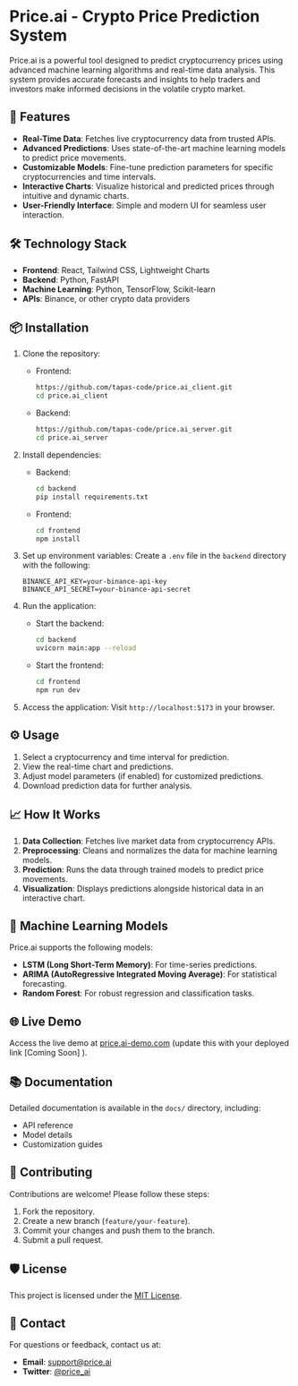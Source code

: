 # Price.ai - Crypto Price Prediction System

Price.ai is a powerful tool designed to predict cryptocurrency prices using advanced machine learning algorithms and real-time data analysis. This system provides accurate forecasts and insights to help traders and investors make informed decisions in the volatile crypto market.

## 🚀 Features

- **Real-Time Data**: Fetches live cryptocurrency data from trusted APIs.
- **Advanced Predictions**: Uses state-of-the-art machine learning models to predict price movements.
- **Customizable Models**: Fine-tune prediction parameters for specific cryptocurrencies and time intervals.
- **Interactive Charts**: Visualize historical and predicted prices through intuitive and dynamic charts.
- **User-Friendly Interface**: Simple and modern UI for seamless user interaction.

## 🛠️ Technology Stack

- **Frontend**: React, Tailwind CSS, Lightweight Charts
- **Backend**: Python, FastAPI
- **Machine Learning**: Python, TensorFlow, Scikit-learn
- **APIs**: Binance, or other crypto data providers

## 📦 Installation

1. Clone the repository:
   - Frontend:
        ```bash
        https://github.com/tapas-code/price.ai_client.git
        cd price.ai_client
        ```
   - Backend:
        ```bash
        https://github.com/tapas-code/price.ai_server.git
        cd price.ai_server
        ```

2. Install dependencies:
   - Backend:
     ```bash
     cd backend
     pip install requirements.txt
     ```
   - Frontend:
     ```bash
     cd frontend
     npm install
     ```

3. Set up environment variables:
   Create a `.env` file in the `backend` directory with the following:
   ```env
   BINANCE_API_KEY=your-binance-api-key
   BINANCE_API_SECRET=your-binance-api-secret
   ```

4. Run the application:
   - Start the backend:
     ```bash
     cd backend
     uvicorn main:app --reload
     ```
   - Start the frontend:
     ```bash
     cd frontend
     npm run dev
     ```

5. Access the application:
   Visit `http://localhost:5173` in your browser.

## ⚙️ Usage

1. Select a cryptocurrency and time interval for prediction.
2. View the real-time chart and predictions.
3. Adjust model parameters (if enabled) for customized predictions.
4. Download prediction data for further analysis.

## 📈 How It Works

1. **Data Collection**: Fetches live market data from cryptocurrency APIs.
2. **Preprocessing**: Cleans and normalizes the data for machine learning models.
3. **Prediction**: Runs the data through trained models to predict price movements.
4. **Visualization**: Displays predictions alongside historical data in an interactive chart.

## 🤖 Machine Learning Models

Price.ai supports the following models:
- **LSTM (Long Short-Term Memory)**: For time-series predictions.
- **ARIMA (AutoRegressive Integrated Moving Average)**: For statistical forecasting.
- **Random Forest**: For robust regression and classification tasks.

## 🌐 Live Demo

Access the live demo at [price.ai-demo.com](#) (update this with your deployed link [Coming Soon] ).

## 📚 Documentation

Detailed documentation is available in the `docs/` directory, including:
- API reference
- Model details
- Customization guides

## 🤝 Contributing

Contributions are welcome! Please follow these steps:
1. Fork the repository.
2. Create a new branch (`feature/your-feature`).
3. Commit your changes and push them to the branch.
4. Submit a pull request.

## 🛡️ License

This project is licensed under the [MIT License](LICENSE).

## 📧 Contact

For questions or feedback, contact us at:
- **Email**: support@price.ai
- **Twitter**: [@price_ai](https://twitter.com/price_ai)